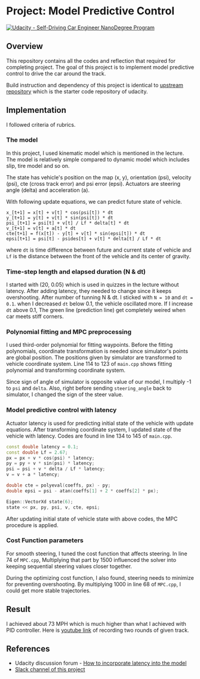 # **Project: Model Predictive Control**
[![Udacity - Self-Driving Car Engineer NanoDegree Program](https://s3.amazonaws.com/udacity-sdc/github/shield-carnd.svg)](http://www.udacity.com/drive)


## Overview
This repository contains all the codes and reflection that required for completing project. The goal of this project is to implement model predictive control to drive the car around the track.

Build instruction and dependency of this project is identical to [upstream repository](https://github.com/udacity/CarND-MPC-Project) which is the starter code repository of udacity.

## Implementation

I followed criteria of rubrics.

### The model
In this project, I used kinematic model which is mentioned in the lecture. The model is relatively simple compared to dynamic model which includes slip, tire model and so on.

The state has vehicle's position on the map (x, y), orientation (psi), velocity (psi), cte (cross track error) and psi error (epsi). Actuators are steering angle (delta) and acceleration (a).

With following update equations, we can predict future state of vehicle.
```
x_[t+1] = x[t] + v[t] * cos(psi[t]) * dt
y_[t+1] = y[t] + v[t] * sin(psi[t]) * dt
psi_[t+1] = psi[t] + v[t] / Lf * delta[t] * dt
v_[t+1] = v[t] + a[t] * dt
cte[t+1] = f(x[t]) - y[t] + v[t] * sin(epsi[t]) * dt
epsi[t+1] = psi[t] - psides[t] + v[t] * delta[t] / Lf * dt
```
where `dt` is time difference between future and current state of vehicle and `Lf` is the distance between the front of the vehicle and its center of gravity.

### Time-step length and elapsed duration (N & dt)
I started with (20, 0.05) which is used in quizzes in the lecture without latency. After adding latency, they needed to change since it keeps overshooting. After number of tunning N & dt. I sticked with `N = 10` and `dt = 0.1`. when I decreased `dt` below 0.1, the vehicle oscillated more. If I increase `dt` above 0.1, The green line (prediction line) get completely weired when car meets stiff corners.

### Polynomial fitting and MPC preprocessing
I used third-order polynomial for fitting waypoints. Before the fitting polynomials, coordinate transformation is needed since simulator's points are global position. The positions given by simulator are transformed to vehicle coordinate system. Line 114 to 123 of `main.cpp` shows fitting polynomial and transforming coordinate system. 

Since sign of angle of simulator is opposite value of our model, I multiply -1 to `psi` and `delta`. Also, right before sending `steering_angle` back to simulator, I changed the sign of the steer value.

### Model predictive control with latency
Actuator latency is used for predicting initial state of the vehicle with update equations. After transforming coordinate system, I updated state of the vehicle with latency. Codes are found in line 134 to 145 of `main.cpp`.
```C++
const double latency = 0.1;
const double Lf = 2.67;
px = px + v * cos(psi) * latency;
py = py + v * sin(psi) * latency;
psi = psi + v * delta / Lf * latency;
v = v + a * latency;

double cte = polyeval(coeffs, px) - py;
double epsi = psi - atan(coeffs[1] + 2 * coeffs[2] * px);

Eigen::VectorXd state(6);
state << px, py, psi, v, cte, epsi;
```
After updating initial state of vehicle state with above codes, the MPC procedure is applied.

### Cost Function parameters
For smooth steering, I tuned the cost function that affects steering. In line 74 of `MPC.cpp`, Multiplying that part by 1500 influenced the solver into keeping sequential steering values closer together.

During the optimizing cost function, I also found, steering needs to minimize for preventing overshooting. By multiplying 1000 in line 68 of `MPC.cpp`, I could get more stable trajectories.

## Result
I achieved about 73 MPH which is much higher than what I achieved with PID controller. Here is [youtube link](https://youtu.be/GGtviEpnJlM) of recording two rounds of given track.

## References
 - Udacity discussion forum - [How to incorporate latency into the model](https://discussions.udacity.com/t/how-to-incorporate-latency-into-the-model/257391)
 - [Slack channel of this project](https://carnd.slack.com/messages/C54DV4BK6)
